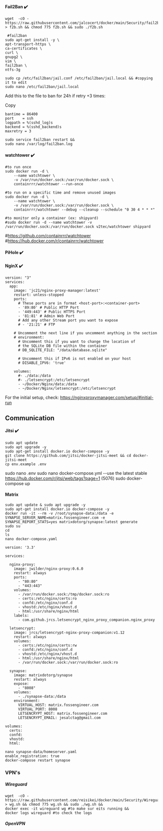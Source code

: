 #### Fail2Ban :heavy_check_mark:
```
wget  -cO - https://raw.githubusercontent.com/jalcocert/docker/main/Security/fail2ban > f2b.sh && chmod 775 f2b.sh && sudo ./f2b.sh
```

```
 #fail2ban
sudo apt-get install -y \
apt-transport-https \
ca-certificates \
curl \
gnupg2 \
vim \
fail2ban \
ntfs-3g
```

```
sudo cp /etc/fail2ban/jail.conf /etc/fail2ban/jail.local && #copying it to edit
sudo nano /etc/fail2ban/jail.local
```

Add this to the file to ban for 24h if retry +3 times:


Copy
```
bantime = 86400
port    = ssh
logpath = %(sshd_log)s
backend = %(sshd_backend)s
maxretry = 3
```
```
sudo service fail2ban restart &&
sudo nano /var/log/fail2ban.log
```

#### watchtower :heavy_check_mark:
```
#to run once
sudo docker run -d \
    --name watchtower \
    -v /var/run/docker.sock:/var/run/docker.sock \
    containrrr/watchtower --run-once 
    
#to run on a specific time and remove unused images    
sudo docker run -d \
    --name watchtower \
    -v /var/run/docker.sock:/var/run/docker.sock \
    containrrr/watchtower --debug --cleanup --schedule "0 30 4 * * *"
    
#to monitor only a container (ex: shipyard)
#sudo docker run -d --name watchtower -v /var/run/docker.sock:/var/run/docker.sock v2tec/watchtower shipyard
```
#https://github.com/containrrr/watchtower
#https://hub.docker.com/r/containrrr/watchtower


#### PiHole :heavy_check_mark:


#### NginX :heavy_check_mark:

```
version: "3"
services:
  app:
    image: 'jc21/nginx-proxy-manager:latest'
    restart: unless-stopped
    ports:
      # These ports are in format <host-port>:<container-port>
      - '89:80' # Public HTTP Port
      - '449:443' # Public HTTPS Port
      - '81:81' # Admin Web Port
      # Add any other Stream port you want to expose
      # - '21:21' # FTP

    # Uncomment the next line if you uncomment anything in the section
    # environment:
      # Uncomment this if you want to change the location of 
      # the SQLite DB file within the container
      # DB_SQLITE_FILE: "/data/database.sqlite"

      # Uncomment this if IPv6 is not enabled on your host
      # DISABLE_IPV6: 'true'

    volumes:
      #- ./data:/data
      #- ./letsencrypt:/etc/letsencrypt
      - ~/Docker/Nginx/data:/data
      - ~/Docker/Nginx/letsencrypt:/etc/letsencrypt
```

For the initial setup, check: https://nginxproxymanager.com/setup/#initial-run

## Communication


#### Jitsi :heavy_check_mark:

```
sudo apt update 
sudo apt upgrade -y
sudo apt-get install docker.io docker-compose -y
git clone https://github.com/jitsi/docker-jitsi-meet && cd docker-jitsi-meet
cp env.example .env
```
sudo nano .env
sudo nano docker-compose.yml --use the latest stable https://hub.docker.com/r/jitsi/web/tags?page=1 (5076)
sudo docker-compose up

#### Matrix

```
sudo apt update & sudo apt upgrade -y 
sudo apt-get install docker.io docker-compose -y 
docker run -it --rm -v /root/synapse-data:/data -e SYNAPSE_SERVER_NAME=matrix.fossengineer.com -e SYNAPSE_REPORT_STATS=yes matrixdotorg/synapse:latest generate 
sudo su
cd
ls
nano docker-compose.yaml
```

```
version: '3.3'

services:

  nginx-proxy:
    image: jwilder/nginx-proxy:0.6.0
    restart: always
    ports:
      - "80:80"
      - "443:443"
    volumes:
      - /var/run/docker.sock:/tmp/docker.sock:ro
      - certs:/etc/nginx/certs:ro
      - confd:/etc/nginx/conf.d
      - vhostd:/etc/nginx/vhost.d
      - html:/usr/share/nginx/html
    labels:
      - com.github.jrcs.letsencrypt_nginx_proxy_companion.nginx_proxy

  letsencrypt:
    image: jrcs/letsencrypt-nginx-proxy-companion:v1.12
    restart: always
    volumes:
      - certs:/etc/nginx/certs:rw
      - confd:/etc/nginx/conf.d
      - vhostd:/etc/nginx/vhost.d
      - html:/usr/share/nginx/html
      - /var/run/docker.sock:/var/run/docker.sock:ro

  synapse:
    image: matrixdotorg/synapse
    restart: always
    expose:
      - "8008"
    volumes:
      - ./synapse-data:/data
    environment:
      VIRTUAL_HOST: matrix.fossengineer.com
      VIRTUAL_PORT: 8008
      LETSENCRYPT_HOST: matrix.fossengineer.com
      LETSENCRYPT_EMAIL: jesalctag@gmail.com

volumes:
  certs:
  confd:
  vhostd:
  html:
```
```
nano synapse-data/homeserver.yaml
enable_registration: true
docker-compose restart synapse
```


### VPN's

##### Wireguard
```
wget  -cO - https://raw.githubusercontent.com/reisikei/docker/main/Security/Wireguard > wg.sh && chmod 775 wg.sh && sudo ./wg.sh &&
docker exec -it wireguard wg #to make sur eits running &&
docker logs wireguard #to check the logs
```
##### OpenVPN




